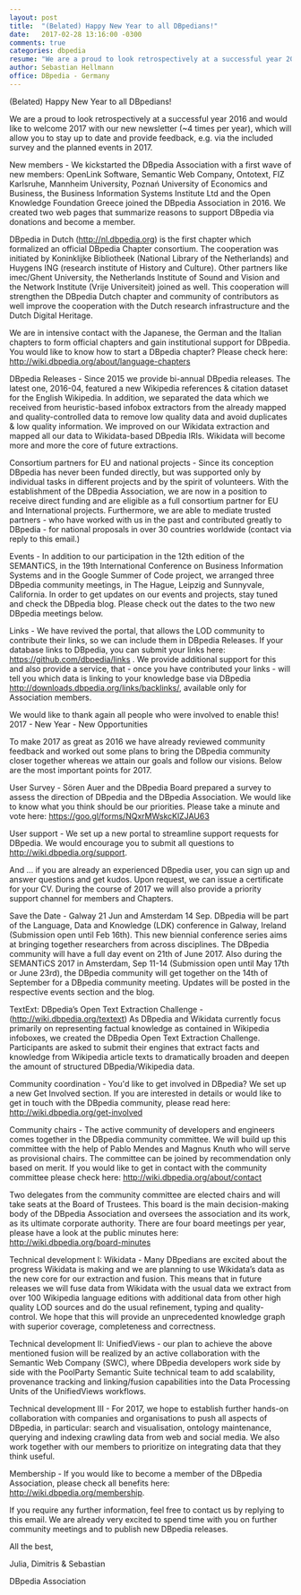 ```yaml
---
layout: post
title:  "(Belated) Happy New Year to all DBpedians!"
date:   2017-02-28 13:16:00 -0300
comments: true
categories: dbpedia
resume: "We are a proud to look retrospectively at a successful year 2016 and would like to welcome 2017 with our new newsletter (~4 times per year), which will allow you to stay up to date and provide feedback, e.g. via the included ..."
author: Sebastian Hellmann
office: DBpedia - Germany
---
```



(Belated) Happy New Year to all DBpedians!

We are a proud to look retrospectively at a successful year 2016 and would like to welcome 2017 with our new newsletter (~4 times per year), which will allow you to stay up to date and provide feedback, e.g. via the included survey and the planned events in 2017.

New members - We kickstarted the DBpedia Association with a first wave of new members: OpenLink Software, Semantic Web Company, Ontotext, FIZ Karlsruhe, Mannheim University, Poznań University of Economics and Business, the Business Information Systems Institute Ltd and the Open Knowledge Foundation Greece joined the DBpedia Association in 2016. We created two web pages that summarize reasons to support DBpedia via donations and become a member.

DBpedia in Dutch (http://nl.dbpedia.org) is the first chapter which formalized an official DBpedia Chapter consortium. The cooperation was initiated by Koninklijke Bibliotheek (National Library of the Netherlands) and Huygens ING (research institute of History and Culture). Other partners like imec/Ghent University, the Netherlands Institute of Sound and Vision and the Network Institute (Vrije Universiteit) joined as well. This cooperation will strengthen the DBpedia Dutch chapter and community of contributors as well improve the cooperation with the Dutch research infrastructure and the Dutch Digital Heritage.

We are in intensive contact with the Japanese, the German and the Italian chapters to form official chapters and gain institutional support for DBpedia. You would like to know how to start a DBpedia chapter? Please check here: http://wiki.dbpedia.org/about/language-chapters

DBpedia Releases - Since 2015 we provide bi-annual DBpedia releases. The latest one, 2016-04, featured a new Wikipedia references & citation dataset for the English Wikipedia. In addition, we separated the data which we received from heuristic-based infobox extractors from the already mapped and quality-controlled data to remove low quality data and avoid duplicates & low quality information. We improved on our Wikidata extraction and mapped all our data to Wikidata-based DBpedia IRIs. Wikidata will become more and more the core of future extractions.

Consortium partners for EU and national projects - Since its conception DBpedia has never been funded directly, but was supported only by individual tasks in different projects and by the spirit of volunteers. With the establishment of the DBpedia Association, we are now in a position to receive direct funding and are eligible as a full consortium partner for EU and International projects. Furthermore, we are able to mediate trusted partners - who have worked with us in the past and contributed greatly to DBpedia - for national proposals in over 30 countries worldwide (contact via reply to this email.)

Events - In addition to our participation in the 12th edition of the SEMANTiCS, in the 19th International Conference on Business Information Systems and in the Google Summer of Code project, we arranged three DBpedia community meetings, in The Hague, Leipzig and Sunnyvale, California. In order to get updates on our events and projects, stay tuned and check the DBpedia blog. Please check out the dates to the two new DBpedia meetings below.

Links - We have revived the portal, that allows the LOD community to contribute their links, so we can include them in DBpedia Releases. If your database links to DBpedia, you can submit your links here: https://github.com/dbpedia/links . We provide additional support for this and also provide a service, that - once you have contributed your links - will tell you which data is linking to your knowledge base via DBpedia http://downloads.dbpedia.org/links/backlinks/, available only for Association members.

We would like to thank again all people who were involved to enable this!
2017 - New Year - New Opportunities

To make 2017 as great as 2016 we have already reviewed community feedback and worked out some plans to bring the DBpedia community closer together whereas we attain our goals and follow our visions. Below are the most important points for 2017.

User Survey - Sören Auer and the DBpedia Board prepared a survey to assess the direction of DBpedia and the DBpedia Association. We would like to know what you think should be our priorities. Please take a minute and vote here: https://goo.gl/forms/NQxrMWskcKlZJAU63

User support - We set up a new portal to streamline support requests for DBpedia. We would encourage you to submit all questions to http://wiki.dbpedia.org/support.

And … if you are already an experienced DBpedia user, you can sign up and answer questions and get kudos. Upon request, we can issue a certificate for your CV. During the course of 2017 we will also provide a priority support channel for members and Chapters.

Save the Date - Galway 21 Jun and Amsterdam 14 Sep. DBpedia will be part of the Language, Data and Knowledge (LDK) conference in Galway, Ireland (Submission open until Feb 16th). This new biennial conference series aims at bringing together researchers from across disciplines. The DBpedia community will have a full day event on 21th of June 2017. Also during the SEMANTiCS 2017 in Amsterdam, Sep 11-14 (Submission open until May 17th or June 23rd), the DBpedia community will get together on the 14th of September for a DBpedia community meeting. Updates will be posted in the respective events section and the blog.

TextExt: DBpedia’s Open Text Extraction Challenge - (http://wiki.dbpedia.org/textext) As DBpedia and Wikidata currently focus primarily on representing factual knowledge as contained in Wikipedia infoboxes, we created the DBpedia Open Text Extraction Challenge. Participants are asked to submit their engines that extract facts and knowledge from Wikipedia article texts to dramatically broaden and deepen the amount of structured DBpedia/Wikipedia data.

Community coordination - You'd like to get involved in DBpedia? We set up a new Get Involved section. If you are interested in details or would like to get in touch with the DBpedia community, please read here: http://wiki.dbpedia.org/get-involved

Community chairs - The active community of developers and engineers comes together in the DBpedia community committee. We will build up this committee with the help of Pablo Mendes and Magnus Knuth who will serve as provisional chairs. The committee can be joined by recommendation only based on merit. If you would like to get in contact with the community committee please check here: http://wiki.dbpedia.org/about/contact

Two delegates from the community committee are elected chairs and will take seats at the Board of Trustees. This board is the main decision-making body of the DBpedia Association and oversees the association and its work, as its ultimate corporate authority. There are four board meetings per year, please have a look at the public minutes here: http://wiki.dbpedia.org/board-minutes

Technical development I: Wikidata - Many DBpedians are excited about the progress Wikidata is making and we are planning to use Wikidata’s data as the new core for our extraction and fusion. This means that in future releases we will fuse data from Wikidata with the usual data we extract from over 100 Wikipedia language editions with additional data from other high quality LOD sources and do the usual refinement, typing and quality-control. We hope that this will provide an unprecedented knowledge graph with superior coverage, completeness and correctness.

Technical development II: UnifiedViews - our plan to achieve the above mentioned fusion will be realized by an active collaboration with the Semantic Web Company (SWC), where DBpedia developers work side by side with the PoolParty Semantic Suite technical team to add scalability, provenance tracking and linking/fusion capabilities into the Data Processing Units of the UnifiedViews workflows.

Technical development III - For 2017, we hope to establish further hands-on collaboration with companies and organisations to push all aspects of DBpedia, in particular: search and visualisation, ontology maintenance, querying and indexing crawling data from web and social media. We also work together with our members to prioritize on integrating data that they think useful.

Membership - If you would like to become a member of the DBpedia Association, please check all benefits here: http://wiki.dbpedia.org/membership.

If you require any further information, feel free to contact us by replying to this email. We are already very excited to spend time with you on further community meetings and to publish new DBpedia releases.

All the best,

Julia, Dimitris & Sebastian

DBpedia Association
